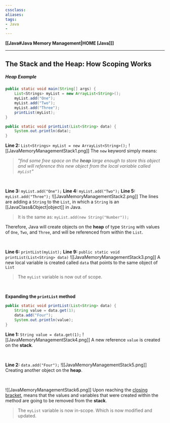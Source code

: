 ```yaml
---
cssclass:
aliases:
tags:
- Java
- 
---
```

**[[Java#Java Memory Management|HOME [Java]]]**

---
## The Stack and the Heap: How Scoping Works
##### Heap Example
```java
public static void main(String[] args) {
	List<Strings> myList = new ArrayList<String>();
	myList.add("One");
	myList.add("Two");
	myList.add("Three");
	printList(myList);
}

public static void printList(List<String> data) {
	System.out.println(data);
}
```

**Line 2:** `List<Strings> myList = new ArrayList<String>();`
![[JavaMemoryManagementStack1.png]]
The `new` keyword simply means:
> *"find some free space on the **heap** large enough to store this object and will reference this new object from the local variable called `myList`"*

<br>

**Line 3:** `myList.add("One");`
**Line 4:** `myList.add("Two");`
**Line 5:** `myList.add("Three");`
![[JavaMemoryManagementStack2.png]]
The lines are adding a `String` to the `List`, in which a `String` is an [[JavaClass&Object|object]] in Java.
> It is the same as: `myList.add(new String("Number"));`

Therefore, Java will create objects on the **heap** of type `String` with values of `One`, `Two`, and `Three`, and will be referenced from within the `List`.

<br>

**Line 6:** `printList(myList);`
**Line 9:** `public static void printList(List<String> data)`
![[JavaMemoryManagementStack3.png]]
A new local variable is created called `data` that points to the same object of `List`
> The `myList` variable is now out of scope.

<br>

**Expanding the `printList` method**
```java
public static void printList(List<String> data) {
	String value = data.get(1);
	data.add("Four");
	System.out.println(value);
}
```

**Line 1:** `String value = data.get(1);`
![[JavaMemoryManagementStack4.png]]
A new reference `value` is created on the **stack**.

<br>

**Line 2:** `data.add("Four");`
![[JavaMemoryManagementStack5.png]]
Creating another object on the **heap**.

<br>

![[JavaMemoryManagementStack6.png]]
Upon reaching the <u>closing bracket</u>, means that the values and variables that were created within the method are going to be removed from the **stack**.
> The `myList` variable is now in-scope. Which is now modified and updated.

